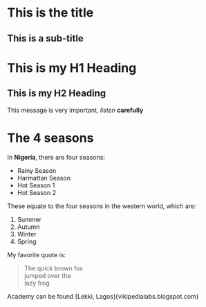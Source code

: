 This is the title
===

This is a sub-title
----


# This is my H1 Heading
## This is my H2 Heading

This message is very important, *listen* **carefully**

# The 4 seasons
In **Nigeria**, there are four seasons:
+ Rainy Season
+ Harmattan Season
+ Hot Season 1
+ Hot Season 2

These equate to the four seasons in the western world, which are:
1. Summer
2. Autumn
3. Winter
4. Spring

My favorite quote is:
> The quick brown fox  
> jumped over the  
> lazy frog
>

Academy can be found [Lekki, Lagos]{vikipedialabs.blogspot.com}
